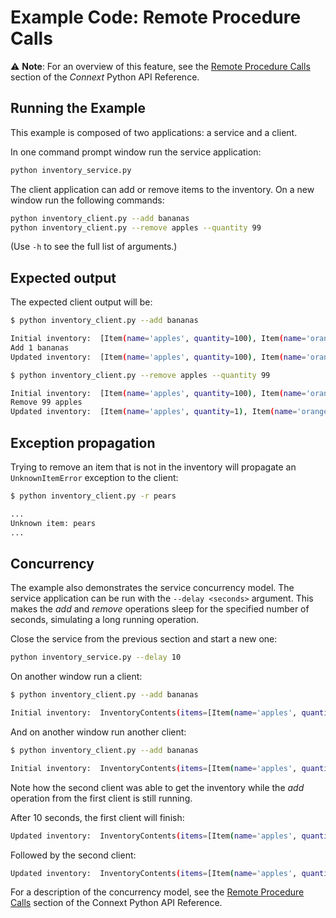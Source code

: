 # Example Code: Remote Procedure Calls

:warning: **Note**: For an overview of this feature, see the
[Remote Procedure Calls](https://community.rti.com/static/documentation/connext-dds/7.2.0/doc/api/connext_dds/api_python/rpc.html#remote-procedure-calls)
section of the *Connext* Python API Reference.

## Running the Example

This example is composed of two applications: a service and a client.

In one command prompt window run the service application:

```sh
python inventory_service.py
```

The client application can add or remove items to the inventory. On a new
window run the following commands:

```sh
python inventory_client.py --add bananas
python inventory_client.py --remove apples --quantity 99
```

(Use ``-h`` to see the full list of arguments.)

## Expected output

The expected client output will be:

```sh
$ python inventory_client.py --add bananas

Initial inventory:  [Item(name='apples', quantity=100), Item(name='oranges', quantity=50)]
Add 1 bananas
Updated inventory:  [Item(name='apples', quantity=100), Item(name='oranges', quantity=50), Item(name='bananas', quantity=1)]
```

```sh
$ python inventory_client.py --remove apples --quantity 99

Initial inventory:  [Item(name='apples', quantity=100), Item(name='oranges', quantity=50), Item(name='bananas', quantity=1)]
Remove 99 apples
Updated inventory:  [Item(name='apples', quantity=1), Item(name='oranges', quantity=50), Item(name='bananas', quantity=1)]
```

## Exception propagation

Trying to remove an item that is not in the inventory will propagate an
`UnknownItemError` exception to the client:

```sh
$ python inventory_client.py -r pears

...
Unknown item: pears
...
```

## Concurrency

The example also demonstrates the service concurrency model. The service
application can be run with the `--delay <seconds>` argument. This makes the
*add* and *remove* operations sleep for the specified number of seconds,
simulating a long running operation.

Close the service from the previous section and start a new one:

```sh
python inventory_service.py --delay 10
```

On another window run a client:

```sh
$ python inventory_client.py --add bananas

Initial inventory:  InventoryContents(items=[Item(name='apples', quantity=100), Item(name='oranges', quantity=50)])
```

And on another window run another client:

```sh
$ python inventory_client.py --add bananas

Initial inventory:  InventoryContents(items=[Item(name='apples', quantity=100), Item(name='oranges', quantity=50)])
```

Note how the second client was able to get the inventory while the *add*
operation from the first client is still running.

After 10 seconds, the first client will finish:

```sh
Updated inventory:  InventoryContents(items=[Item(name='apples', quantity=100), Item(name='oranges', quantity=50), Item(name='bananas', quantity=1)])
```

Followed by the second client:

```sh
Updated inventory:  InventoryContents(items=[Item(name='apples', quantity=100), Item(name='oranges', quantity=50), Item(name='bananas', quantity=2)])
```

For a description of the concurrency model, see the
[Remote Procedure Calls](https://community.rti.com/static/documentation/connext-dds/7.2.0/doc/api/connext_dds/api_python/rpc.html#remote-procedure-calls)
section of the Connext Python API Reference.
